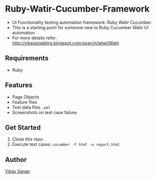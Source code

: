# Ruby-Watir-Cucumber-Framework
- UI Functionality testing automation framework: Ruby Watir Cucumber.
- This is a starting point for someone new to Ruby Cucumber Watir UI automation.
- For more details refer: http://vikasstqablog.blogspot.com/search/label/Watir

## Requirements
- Ruby

## Features
- Page Objects
- Feature files
- Test data files `.yml`
- Screenshots on test case failure

## Get Started
1. Clone this repo
2. Execute test cases: `cucumber -f html -o report.html`

## Author
[Vikas Sanap](https://www.linkedin.com/in/vikassanap/)

